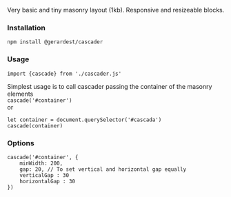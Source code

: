 Very basic and tiny masonry layout (1kb). Responsive and resizeable blocks.

### Installation

`npm install @gerardest/cascader`

### Usage

`import {cascade} from './cascader.js'`

Simplest usage is to call cascader passing the container of the masonry elements  
`cascade('#container')`  
or
~~~
let container = document.querySelector('#cascada')
cascade(container)
~~~

### Options
~~~
cascade('#container', {
    minWidth: 200,
    gap: 20, // To set vertical and horizontal gap equally
    verticalGap : 30
    horizontalGap : 30
})
~~~
